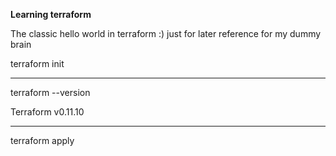 **Learning terraform**

The classic hello world in terraform :) just for later reference for my dummy brain


terraform init

----------------
terraform --version

Terraform v0.11.10

-----------------

terraform apply
